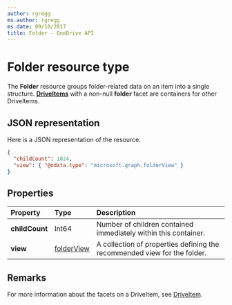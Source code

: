 ```yaml
---
author: rgregg
ms.author: rgregg
ms.date: 09/10/2017
title: Folder - OneDrive API
---
```

# Folder resource type

The **Folder** resource groups folder-related data on an item into a single structure. 
[**DriveItems**](driveitem.md) with a non-null **folder** facet are containers for other DriveItems.

## JSON representation

Here is a JSON representation of the resource.

<!-- {
  "blockType": "resource",
  "optionalProperties": [

  ],
  "@odata.type": "microsoft.graph.folder"
}-->

```json
{
  "childCount": 1024,
  "view": { "@odata.type": "microsoft.graph.folderView" }
}
```

## Properties

| Property       | Type           | Description
|:---------------|:---------------|:-------------------------------------------
| **childCount** | Int64          | Number of children contained immediately within this container.
| **view**       | [folderView][] | A collection of properties defining the recommended view for the folder.

## Remarks 

For more information about the facets on a DriveItem, see [DriveItem][].

[folderView]: folderView.md
[DriveItem]: driveItem.md

<!-- {
  "type": "#page.annotation",
  "description": "The Folder facet describes properties of a folder",
  "keywords": "folder,item,facet",
  "section": "documentation",
  "tocPath": "Facets/Folder"
} -->
